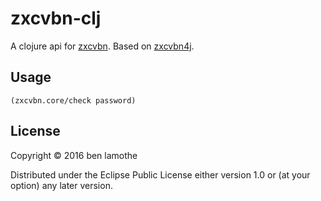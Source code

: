 # zxcvbn-clj

A clojure api for [zxcvbn](https://github.com/dropbox/zxcvbn). Based
on [zxcvbn4j](https://github.com/nulab/zxcvbn4j).

## Usage

`(zxcvbn.core/check password)`

## License

Copyright © 2016 ben lamothe

Distributed under the Eclipse Public License either version 1.0 or (at
your option) any later version.
